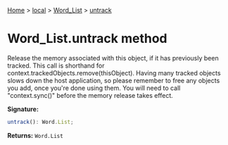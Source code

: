 [Home](./index) &gt; [local](local.md) &gt; [Word\_List](local.word_list.md) &gt; [untrack](local.word_list.untrack.md)

# Word\_List.untrack method

Release the memory associated with this object, if it has previously been tracked. This call is shorthand for context.trackedObjects.remove(thisObject). Having many tracked objects slows down the host application, so please remember to free any objects you add, once you're done using them. You will need to call "context.sync()" before the memory release takes effect.

**Signature:**
```javascript
untrack(): Word.List;
```
**Returns:** `Word.List`

